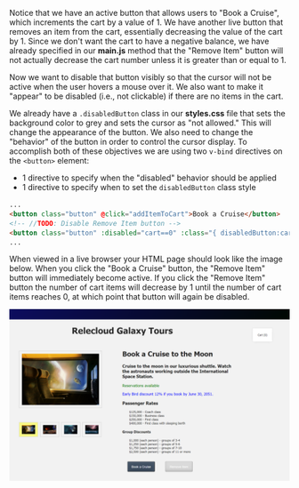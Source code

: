 Notice that we have an active button that allows users to "Book a Cruise", which increments the cart by a value of 1. We have another live button that removes an item from the cart, essentially decreasing the value of the cart by 1. Since we don't want the cart to have a negative balance, we have already specified in our **main.js** method that the "Remove Item" button will not actually decrease the cart number unless it is greater than or equal to 1.

Now we want to disable that button visibly so that the cursor will not be active when the user hovers a mouse over it. We also want to make it "appear" to be disabled (i.e., not clickable) if there are no items in the cart.

We already have a `.disabledButton` class in our **styles.css** file that sets the background color to grey and sets the cursor as "not allowed." This will change the appearance of the button. We also need to change the "behavior" of the button in order to control the cursor display. To accomplish both of these objectives we are using two `v-bind` directives on the `<button>` element:

- 1 directive to specify when the "disabled" behavior should be applied
- 1 directive to specify when to set the `disabledButton` class style

```html
...
<button class="button" @click="addItemToCart">Book a Cruise</button>
<!-- //TODO: Disable Remove Item button -->
<button class="button" :disabled="cart==0" :class="{ disabledButton:cart==0 }" @click="removeItemFromCart">Remove Item</button>
...
```

When viewed in a live browser your HTML page should look like the image below. When you click the "Book a Cruise" button, the "Remove Item" button will immediately become active. If you click the "Remove Item" button the number of cart items will decrease by 1 until the number of cart items reaches 0, at which point that button will again be disabled.

![Screenshot showing the HTML page with a selected product image on the left and 4 thumbnail images below it. The thumbnail on the far left is highlighted with a yellow background. Product name and description are displayed on the right, with two paragraphs of text. Below this are unordered lists for Passenger Rates and Group Discounts. At the bottom are two buttons labeled "Book a Cruise" and "Remove Item". The value of cart is 0 and the "Remove Item" button is disabled.](../media/m06-end.png)
